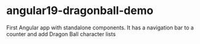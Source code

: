 # angular19-dragonball-demo
First Angular app with standalone components. It has a navigation bar to a counter and add Dragon Ball character lists
